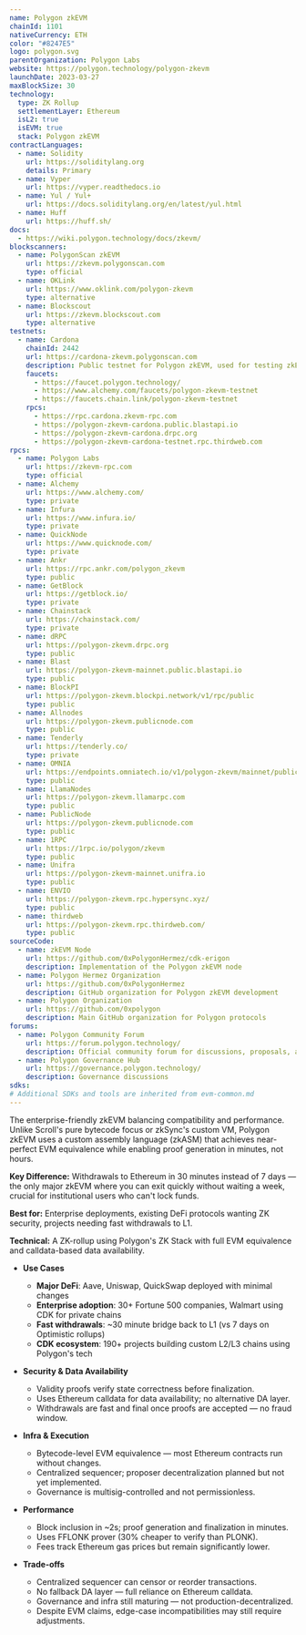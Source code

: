 ```yaml
---
name: Polygon zkEVM
chainId: 1101
nativeCurrency: ETH
color: "#8247E5"
logo: polygon.svg
parentOrganization: Polygon Labs
website: https://polygon.technology/polygon-zkevm
launchDate: 2023-03-27
maxBlockSize: 30
technology:
  type: ZK Rollup
  settlementLayer: Ethereum
  isL2: true
  isEVM: true
  stack: Polygon zkEVM
contractLanguages:
  - name: Solidity
    url: https://soliditylang.org
    details: Primary
  - name: Vyper
    url: https://vyper.readthedocs.io
  - name: Yul / Yul+
    url: https://docs.soliditylang.org/en/latest/yul.html
  - name: Huff
    url: https://huff.sh/
docs:
  - https://wiki.polygon.technology/docs/zkevm/
blockscanners:
  - name: PolygonScan zkEVM
    url: https://zkevm.polygonscan.com
    type: official
  - name: OKLink
    url: https://www.oklink.com/polygon-zkevm
    type: alternative
  - name: Blockscout
    url: https://zkevm.blockscout.com
    type: alternative
testnets:
  - name: Cardona
    chainId: 2442
    url: https://cardona-zkevm.polygonscan.com
    description: Public testnet for Polygon zkEVM, used for testing zkEVM smart contracts and dApps before mainnet deployment.
    faucets:
      - https://faucet.polygon.technology/
      - https://www.alchemy.com/faucets/polygon-zkevm-testnet
      - https://faucets.chain.link/polygon-zkevm-testnet
    rpcs:
      - https://rpc.cardona.zkevm-rpc.com
      - https://polygon-zkevm-cardona.public.blastapi.io
      - https://polygon-zkevm-cardona.drpc.org
      - https://polygon-zkevm-cardona-testnet.rpc.thirdweb.com
rpcs:
  - name: Polygon Labs
    url: https://zkevm-rpc.com
    type: official
  - name: Alchemy
    url: https://www.alchemy.com/
    type: private
  - name: Infura
    url: https://www.infura.io/
    type: private
  - name: QuickNode
    url: https://www.quicknode.com/
    type: private
  - name: Ankr
    url: https://rpc.ankr.com/polygon_zkevm
    type: public
  - name: GetBlock
    url: https://getblock.io/
    type: private
  - name: Chainstack
    url: https://chainstack.com/
    type: private
  - name: dRPC
    url: https://polygon-zkevm.drpc.org
    type: public
  - name: Blast
    url: https://polygon-zkevm-mainnet.public.blastapi.io
    type: public
  - name: BlockPI
    url: https://polygon-zkevm.blockpi.network/v1/rpc/public
    type: public
  - name: Allnodes
    url: https://polygon-zkevm.publicnode.com
    type: public
  - name: Tenderly
    url: https://tenderly.co/
    type: private
  - name: OMNIA
    url: https://endpoints.omniatech.io/v1/polygon-zkevm/mainnet/public
    type: public
  - name: LlamaNodes
    url: https://polygon-zkevm.llamarpc.com
    type: public
  - name: PublicNode
    url: https://polygon-zkevm.publicnode.com
    type: public
  - name: 1RPC
    url: https://1rpc.io/polygon/zkevm
    type: public
  - name: Unifra
    url: https://polygon-zkevm-mainnet.unifra.io
    type: public
  - name: ENVIO
    url: https://polygon-zkevm.rpc.hypersync.xyz/
    type: public
  - name: thirdweb
    url: https://polygon-zkevm.rpc.thirdweb.com/
    type: public
sourceCode:
  - name: zkEVM Node
    url: https://github.com/0xPolygonHermez/cdk-erigon
    description: Implementation of the Polygon zkEVM node
  - name: Polygon Hermez Organization
    url: https://github.com/0xPolygonHermez
    description: GitHub organization for Polygon zkEVM development
  - name: Polygon Organization
    url: https://github.com/0xpolygon
    description: Main GitHub organization for Polygon protocols
forums:
  - name: Polygon Community Forum
    url: https://forum.polygon.technology/
    description: Official community forum for discussions, proposals, and support
  - name: Polygon Governance Hub
    url: https://governance.polygon.technology/
    description: Governance discussions
sdks:
# Additional SDKs and tools are inherited from evm-common.md
---
```


The enterprise-friendly zkEVM balancing compatibility and performance. Unlike Scroll's pure bytecode focus or zkSync's custom VM, Polygon zkEVM uses a custom assembly language (zkASM) that achieves near-perfect EVM equivalence while enabling proof generation in minutes, not hours.

**Key Difference:** Withdrawals to Ethereum in 30 minutes instead of 7 days — the only major zkEVM where you can exit quickly without waiting a week, crucial for institutional users who can't lock funds.

**Best for:** Enterprise deployments, existing DeFi protocols wanting ZK security, projects needing fast withdrawals to L1.

**Technical:** A ZK-rollup using Polygon's ZK Stack with full EVM equivalence and calldata-based data availability.

- **Use Cases**
  - **Major DeFi**: Aave, Uniswap, QuickSwap deployed with minimal changes
  - **Enterprise adoption**: 30+ Fortune 500 companies, Walmart using CDK for private chains
  - **Fast withdrawals**: ~30 minute bridge back to L1 (vs 7 days on Optimistic rollups)
  - **CDK ecosystem**: 190+ projects building custom L2/L3 chains using Polygon's tech

- **Security & Data Availability**
  - Validity proofs verify state correctness before finalization.
  - Uses Ethereum calldata for data availability; no alternative DA layer.
  - Withdrawals are fast and final once proofs are accepted — no fraud window.

- **Infra & Execution**
  - Bytecode-level EVM equivalence — most Ethereum contracts run without changes.
  - Centralized sequencer; proposer decentralization planned but not yet implemented.
  - Governance is multisig-controlled and not permissionless.

- **Performance**
  - Block inclusion in ~2s; proof generation and finalization in minutes.
  - Uses FFLONK prover (30% cheaper to verify than PLONK).
  - Fees track Ethereum gas prices but remain significantly lower.

- **Trade-offs**
  - Centralized sequencer can censor or reorder transactions.
  - No fallback DA layer — full reliance on Ethereum calldata.
  - Governance and infra still maturing — not production-decentralized.
  - Despite EVM claims, edge-case incompatibilities may still require adjustments.
